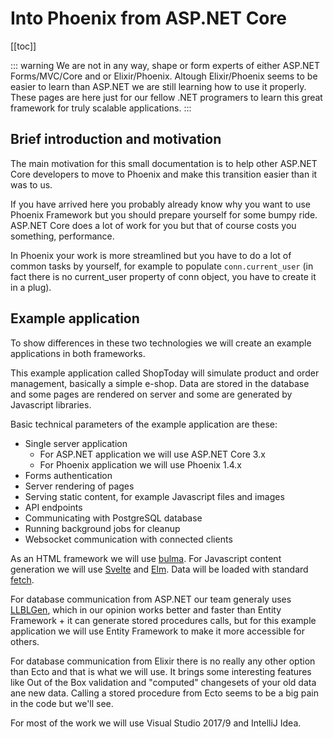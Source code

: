 # Into Phoenix from ASP.NET Core 
[[toc]]

::: warning
We are not in any way, shape or form experts of either ASP.NET Forms/MVC/Core and or Elixir/Phoenix. Altough Elixir/Phoenix seems to be easier to learn than ASP.NET we are still learning how to use it properly.  
These pages are here just for our fellow .NET programers to learn this great framework for truly scalable applications.
:::

## Brief introduction and motivation
The main motivation for this small documentation is to help other ASP.NET Core developers to move to Phoenix and make this transition easier than it was to us.

If you have arrived here you probably already know why you want to use Phoenix Framework but you should prepare yourself for some bumpy ride. ASP.NET Core does a lot of work for you but that of course costs you something, performance.

In Phoenix your work is more streamlined but you have to do a lot of common tasks by yourself, for example to populate ``conn.current_user`` (in fact there is no current_user property of conn object, you have to create it in a plug). 

## Example application
To show differences in these two technologies we will create an example applications in both frameworks.

This example application called ShopToday will simulate product and order management, basically a simple e-shop. Data are stored in the database and some pages are rendered on server and some are generated by Javascript libraries.

Basic technical parameters of the example application are these:
- Single server application
  - For ASP.NET application we will use ASP.NET Core 3.x
  - For Phoenix application we will use Phoenix 1.4.x
- Forms authentication
- Server rendering of pages
- Serving static content, for example Javascript files and images
- API endpoints
- Communicating with PostgreSQL database
- Running background jobs for cleanup
- Websocket communication with connected clients

As an HTML framework we will use [bulma](https://bulma.io/). For Javascript content generation we will use [Svelte](https://svelte.dev) and [Elm](https://elm-lang.org). Data will be loaded with standard [fetch](https://developer.mozilla.org/en-US/docs/Web/API/Fetch_API).

For database communication from ASP.NET our team generaly uses [LLBLGen](https://llblgen.com), which in our opinion works better and faster than Entity Framework + it can generate stored procedures calls, but for this example application we will use Entity Framework to make it more accessible for others.

For database communication from Elixir there is no really any other option than Ecto and that is what we will use. It brings some interesting features like Out of the Box validation and "computed" changesets of your old data ane new data. Calling a stored procedure from Ecto seems to be a big pain in the code but we'll see.

For most of the work we will use Visual Studio 2017/9 and IntelliJ Idea.